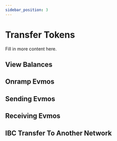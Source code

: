 ```yaml
---
sidebar_position: 3
---
```


# Transfer Tokens

Fill in more content here.

## View Balances

## Onramp Evmos

## Sending Evmos


## Receiving Evmos

## IBC Transfer To Another Network
